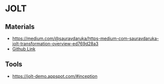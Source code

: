 # JOLT

## Materials
* https://medium.com/@sauravdaruka/https-medium-com-sauravdaruka-jolt-transformation-overview-ed769d28a3
* [Github Link](https://github.com/bazaarvoice/jolt)

## Tools
* https://jolt-demo.appspot.com/#inception

